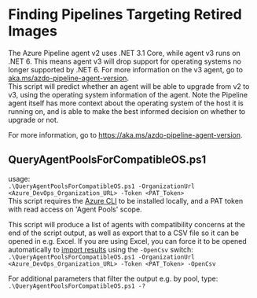 # Finding Pipelines Targeting Retired Images
  
The Azure Pipeline agent v2 uses .NET 3.1 Core, while agent v3 runs on .NET 6. This means agent v3 will drop support for operating systems no longer supported by .NET 6. For more information on the v3 agent, go to [aka.ms/azdo-pipeline-agent-version](https://aka.ms/azdo-pipeline-agent-version).  
This script will predict whether an agent will be able to upgrade from v2 to v3, using the operating system information of the agent. Note the Pipeline agent itself has more context about the operating system of the host it is running on, and is able to make the best informed decision on whether to upgrade or not.

For more information, go to https://aka.ms/azdo-pipeline-agent-version.

## QueryAgentPoolsForCompatibleOS.ps1
usage:   
`.\QueryAgentPoolsForCompatibleOS.ps1 -OrganizationUrl <Azure_DevOps_Organization_URL> -Token <PAT_Token>`   
This script requires the [Azure CLI](https://aka.ms/install-azure-cli) to be installed locally, and a PAT token with read access on 'Agent Pools' scope.

This script will produce a list of agents with compatibility concerns at the end of the script output, as well as export that to a CSV file so it can be opened in e.g. Excel. If you are using Excel, you can force it to be opened automatically to [import results](https://support.microsoft.com/office/import-or-export-text-txt-or-csv-files-5250ac4c-663c-47ce-937b-339e391393ba) using the `-OpenCsv` switch:    
`.\QueryAgentPoolsForCompatibleOS.ps1 -OrganizationUrl <Azure_DevOps_Organization_URL> -Token <PAT_Token> -OpenCsv`

For additional parameters that filter the output e.g. by pool, type:   
`.\QueryAgentPoolsForCompatibleOS.ps1 -?`
